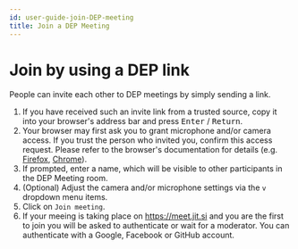 ```yaml
---
id: user-guide-join-DEP-meeting
title: Join a DEP Meeting
---
```


# Join by using a DEP link

People can invite each other to DEP meetings by simply sending a link.

1. If you have received such an invite link from a trusted source,
   copy it into your browser's address bar and press <kbd>Enter</kbd> / <kbd>Return</kbd>.
2. Your browser may first ask you to grant microphone and/or camera access.
   If you trust the person who invited you, confirm this access request.
   Please refer to the browser's documentation for details (e.g.
   [Firefox](https://support.mozilla.org/kb/how-manage-your-camera-and-microphone-permissions#w_using-prompts-to-allow-or-block-camera-and-microphone-permissions-for-a-site), 
   [Chrome](https://support.google.com/chrome/answer/2693767)).
3. If prompted, enter a name, which will be visible to other participants in the DEP Meeting room.
4. (Optional) Adjust the camera and/or microphone settings via the `v` dropdown menu items.
5. Click on `Join meeting`.
6. If your meeing is taking place on https://meet.jit.si and you are the first to join you will be asked to authenticate or wait for a moderator. You can authenticate with a Google, Facebook or GitHub account.

